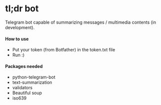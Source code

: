 # tl;dr bot
Telegram bot capable of summarizing messages / multimedia contents (in development).

#### How to use
- Put your token (from Botfather) in the token.txt file
- Run :)

#### Packages needed
- python-telegram-bot
- text-summarization
- validators
- Beautiful soup
- iso639
